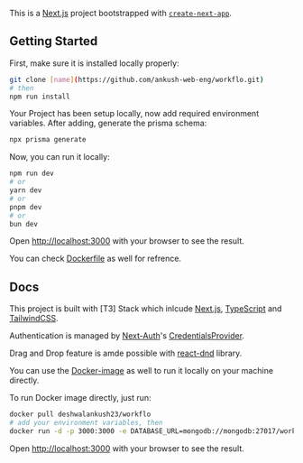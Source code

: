This is a [Next.js](https://nextjs.org/) project bootstrapped with [`create-next-app`](https://github.com/vercel/next.js/tree/canary/packages/create-next-app).

## Getting Started

First, make sure it is installed locally properly:

```bash
git clone [name](https://github.com/ankush-web-eng/workflo.git)
# then
npm run install
```

Your Project has been setup locally, now add required environment variables.
After adding, generate the prisma schema:

```bash
npx prisma generate
```

Now, you can run it locally:

```bash
npm run dev
# or
yarn dev
# or
pnpm dev
# or
bun dev
```

Open [http://localhost:3000](http://localhost:3000) with your browser to see the result.

You can check [Dockerfile](https://github.com/ankush-web-eng/workflo/blob/master/Dockerfile) as well for refrence.

## Docs

This project is built with [T3] Stack which inlcude [Next.js](https://nextjs.org/), [TypeScript](https://www.typescriptlang.org/) and [TailwindCSS](https://tailwindcss.com/).

Authentication is managed by [Next-Auth](https://next-auth.js.org/)'s [CredentialsProvider](https://next-auth.js.org/providers/credentials).

Drag and Drop feature is amde possible with [react-dnd](https://react-dnd.github.io/react-dnd/about) library.

You can use the [Docker-image](https://hub.docker.com/repository/docker/deshwalankush23/workflo/general) as well to run it locally on your machine directly.

To run Docker image directly, just run:

```bash
docker pull deshwalankush23/workflo
# add your environment variables, then
docker run -d -p 3000:3000 -e DATABASE_URL=mongodb://mongodb:27017/workflo deshwalankush23/workflo
```

Open [http://localhost:3000](http://localhost:3000) with your browser to see the result.
